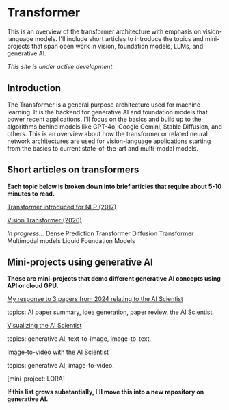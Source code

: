 # Transformer
This is an overview of the transformer architecture with emphasis on vision-language models. I'll include short articles to introduce the topics and mini-projects that span open work in vision, foundation models, LLMs, and generative AI. 

_This site is under active development._

## Introduction
The Transformer is a general purpose architecture used for machine learning. It is the backend for generative AI and foundation models that power recent applications. I'll focus on the basics and build up to the algorithms behind models like GPT-4o, Google Gemini, Stable Diffusion, and others. This is an overview about how the transformer or related neural network architectures are used for vision-language applications starting from the basics to current state-of-the-art and multi-modal models.

## Short articles on transformers

**Each topic below is broken down into brief articles that require about 5-10 minutes to read.**

[Transformer introduced for NLP (2017)](https://medium.com/@erikntaylor/transformer-introduced-for-nlp-80c02858064d)

[Vision Transformer (2020)](https://medium.com/@erikntaylor/vision-transformer-2174178964d3)

_In progress..._
Dense Prediction Transformer
Diffusion Transformer
Multimodal models
Liquid Foundation Models

## Mini-projects using generative AI

**These are mini-projects that demo different generative AI concepts using API or cloud GPU.**

[My response to 3 papers from 2024 relating to the AI Scientist](https://medium.com/@erikntaylor/review-of-ai-scientist-and-related-2024-papers-by-a-human-scientist-with-help-from-gpt-4o-b53c101943ac)

topics: AI paper summary, idea generation, paper review, the AI Scientist.

[Visualizing the AI Scientist](https://medium.com/@erikntaylor/visualizing-the-ai-scientist-2aa820ffe1f6)

topics: generative AI, text-to-image, image-to-text.

[Image-to-video with the AI Scientist](https://medium.com/@erikntaylor/image-to-video-with-the-ai-scientist-dd86c365d6fa)

topics: generative AI, image-to-video.


[mini-project: LORA]

**If this list grows substantially, I'll move this into a new repository on generative AI.**
